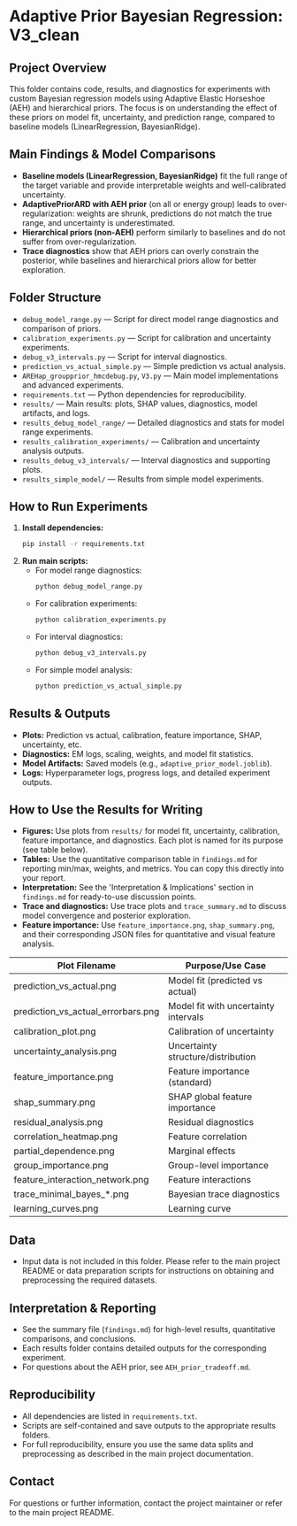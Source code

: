 # Adaptive Prior Bayesian Regression: V3_clean

## Project Overview
This folder contains code, results, and diagnostics for experiments with custom Bayesian regression models using Adaptive Elastic Horseshoe (AEH) and hierarchical priors. The focus is on understanding the effect of these priors on model fit, uncertainty, and prediction range, compared to baseline models (LinearRegression, BayesianRidge).

## Main Findings & Model Comparisons
- **Baseline models (LinearRegression, BayesianRidge)** fit the full range of the target variable and provide interpretable weights and well-calibrated uncertainty.
- **AdaptivePriorARD with AEH prior** (on all or energy group) leads to over-regularization: weights are shrunk, predictions do not match the true range, and uncertainty is underestimated.
- **Hierarchical priors (non-AEH)** perform similarly to baselines and do not suffer from over-regularization.
- **Trace diagnostics** show that AEH priors can overly constrain the posterior, while baselines and hierarchical priors allow for better exploration.

## Folder Structure
- `debug_model_range.py` — Script for direct model range diagnostics and comparison of priors.
- `calibration_experiments.py` — Script for calibration and uncertainty experiments.
- `debug_v3_intervals.py` — Script for interval diagnostics.
- `prediction_vs_actual_simple.py` — Simple prediction vs actual analysis.
- `AREHap_groupprior_hmcdebug.py`, `V3.py` — Main model implementations and advanced experiments.
- `requirements.txt` — Python dependencies for reproducibility.
- `results/` — Main results: plots, SHAP values, diagnostics, model artifacts, and logs.
- `results_debug_model_range/` — Detailed diagnostics and stats for model range experiments.
- `results_calibration_experiments/` — Calibration and uncertainty analysis outputs.
- `results_debug_v3_intervals/` — Interval diagnostics and supporting plots.
- `results_simple_model/` — Results from simple model experiments.

## How to Run Experiments
1. **Install dependencies:**
   ```bash
   pip install -r requirements.txt
   ```
2. **Run main scripts:**
   - For model range diagnostics:
     ```bash
     python debug_model_range.py
     ```
   - For calibration experiments:
     ```bash
     python calibration_experiments.py
     ```
   - For interval diagnostics:
     ```bash
     python debug_v3_intervals.py
     ```
   - For simple model analysis:
     ```bash
     python prediction_vs_actual_simple.py
     ```

## Results & Outputs
- **Plots:** Prediction vs actual, calibration, feature importance, SHAP, uncertainty, etc.
- **Diagnostics:** EM logs, scaling, weights, and model fit statistics.
- **Model Artifacts:** Saved models (e.g., `adaptive_prior_model.joblib`).
- **Logs:** Hyperparameter logs, progress logs, and detailed experiment outputs.

## How to Use the Results for Writing
- **Figures:** Use plots from `results/` for model fit, uncertainty, calibration, feature importance, and diagnostics. Each plot is named for its purpose (see table below).
- **Tables:** Use the quantitative comparison table in `findings.md` for reporting min/max, weights, and metrics. You can copy this directly into your report.
- **Interpretation:** See the 'Interpretation & Implications' section in `findings.md` for ready-to-use discussion points.
- **Trace and diagnostics:** Use trace plots and `trace_summary.md` to discuss model convergence and posterior exploration.
- **Feature importance:** Use `feature_importance.png`, `shap_summary.png`, and their corresponding JSON files for quantitative and visual feature analysis.

| Plot Filename                        | Purpose/Use Case                                 |
|-------------------------------------- |-------------------------------------------------|
| prediction_vs_actual.png              | Model fit (predicted vs actual)                  |
| prediction_vs_actual_errorbars.png    | Model fit with uncertainty intervals             |
| calibration_plot.png                  | Calibration of uncertainty                       |
| uncertainty_analysis.png              | Uncertainty structure/distribution               |
| feature_importance.png                | Feature importance (standard)                    |
| shap_summary.png                      | SHAP global feature importance                   |
| residual_analysis.png                 | Residual diagnostics                             |
| correlation_heatmap.png               | Feature correlation                              |
| partial_dependence.png                | Marginal effects                                 |
| group_importance.png                  | Group-level importance                           |
| feature_interaction_network.png       | Feature interactions                             |
| trace_minimal_bayes_*.png             | Bayesian trace diagnostics                       |
| learning_curves.png                   | Learning curve                                   |

## Data
- Input data is not included in this folder. Please refer to the main project README or data preparation scripts for instructions on obtaining and preprocessing the required datasets.

## Interpretation & Reporting
- See the summary file (`findings.md`) for high-level results, quantitative comparisons, and conclusions.
- Each results folder contains detailed outputs for the corresponding experiment.
- For questions about the AEH prior, see `AEH_prior_tradeoff.md`.

## Reproducibility
- All dependencies are listed in `requirements.txt`.
- Scripts are self-contained and save outputs to the appropriate results folders.
- For full reproducibility, ensure you use the same data splits and preprocessing as described in the main project documentation.

## Contact
For questions or further information, contact the project maintainer or refer to the main project README. 